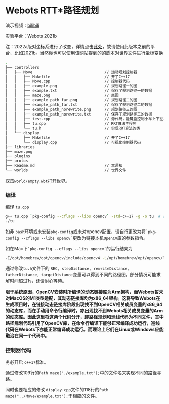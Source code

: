 # Webots RTT*路径规划

演示视频：[bilibili](https://www.bilibili.com/video/BV1uL4y1s7yv)

实验平台：Webots 2021b

注：2022a版对坐标系进行了改变，详情点击[此处](https://github.com/cyberbotics/webots/wiki/How-to-adapt-your-world-or-PROTO-to-Webots-R2022a)，故请使用此版本之前的平台，比如2021b。当然你也可以使用该网站提到的的[脚本](https://github.com/cyberbotics/webots/blob/master/scripts/converter/convert_nue_to_enu_rub_to_flu.py)对世界文件进行坐标变换

```bash
.
├── controllers
│   ├── Move                                // 运动规划控制器
│   │   ├── Makefile                        // 开了C++17
│   │   ├── Move.cpp                        // 控制器代码
│   │   ├── example.png                     // 规划路径一的图
│   │   ├── example.txt                     // 保存了规划路径一的数据
│   │   ├── maze.png                        // 原图
│   │   ├── example_path_far.png            // 规划路径二的图
│   │   ├── example_path_far.txt            // 保存了规划路径二的数据
│   │   ├── example_path_norewrite.png      // 规划路径三的图
│   │   ├── example_path_norewrite.txt      // 保存了规划路径三的数据
│   │   ├── test.cpp                        // 源代码，能键盘控制小车上下左右移动
│   │   ├── tu.cpp                          // RRT算法主程序
│   │   └── tu.h                            // 实现RRT算法的类
│   └── display
│       ├── Makefile                        // 开了C++17
│       └── display.cpp                     // 可视化控制器代码
├── libraries
├── maze.png
├── plugins
├── protos
├── Readme.md                               // 本须知
└── worlds                                  // 世界文件
```

双击`world/empty.wbt`打开世界。

### 编译
编译 `tu.cpp`
```bash
g++ tu.cpp `pkg-config --cflags --libs opencv` -std=c++17 -g -o tu  # 部分电脑可能是opencv4
./tu
``` 

如非 `bash`环境或未安装`pkg-config`或未对opencv配置，请自行更改为将``` `pkg-config --cflags --libs opencv` ```更改为链接本机`OpenCV`库的参数指令。

如在Mac下``` `pkg-config --cflags --libs opencv` ```的运行结果为
```bash
-I/opt/homebrew/opt/opencv/include/opencv4 -L/opt/homebrew/opt/opencv/lib -lopencv_gapi -lopencv_stitching -lopencv_alphamat -lopencv_aruco -lopencv_barcode -lopencv_bgsegm -lopencv_bioinspired -lopencv_ccalib -lopencv_dnn_objdetect -lopencv_dnn_superres -lopencv_dpm -lopencv_face -lopencv_freetype -lopencv_fuzzy -lopencv_hfs -lopencv_img_hash -lopencv_intensity_transform -lopencv_line_descriptor -lopencv_mcc -lopencv_quality -lopencv_rapid -lopencv_reg -lopencv_rgbd -lopencv_saliency -lopencv_sfm -lopencv_stereo -lopencv_structured_light -lopencv_phase_unwrapping -lopencv_superres -lopencv_optflow -lopencv_surface_matching -lopencv_tracking -lopencv_highgui -lopencv_datasets -lopencv_text -lopencv_plot -lopencv_videostab -lopencv_videoio -lopencv_viz -lopencv_wechat_qrcode -lopencv_xfeatures2d -lopencv_shape -lopencv_ml -lopencv_ximgproc -lopencv_video -lopencv_dnn -lopencv_xobjdetect -lopencv_objdetect -lopencv_calib3d -lopencv_imgcodecs -lopencv_features2d -lopencv_flann -lopencv_xphoto -lopencv_photo -lopencv_imgproc -lopencv_core
``` 

通过修改`tu.h`文件下的 `REC, stepDistance, rewriteDistance, fatherDistance, targetDistance`变量可以得到不同的路径图。部分情况可能求解时间超过1s，还请耐心等待。

**限于系统原因，OpenCV安装时所编译的动态链接库为Arm架构，而Webots暂未对MacOS的M1类型适配，其动态链接库均为x86_64架构。这将导致Webots在生成项目时，在链接动态链接库阶段出现找不到OpenCV相关成员变量的x86_64的动态库，而在手动用命令行编译时，亦出现找不到Webots相关成员变量的Arm的动态库。因此这里将这两个代码分开，即路径规划和巡线代码为不同文件，其中路径规划代码引用了OpenCV库，在命令行编译下能够正常编译成功运行，巡线代码在Webots下亦能正常编译成功运行。而理论上它们在Linux或Windows应能融洽在同一个代码中。**

### 控制器代码

务必开启 `c++17`标准。

通过修改109行的`Path maze("./example.txt");`中的文件名来实现不同的路径寻路。

同时也要相应的修改 `display.cpp`文件的118行的`Path maze("../Move/example.txt");`于相应的文件。
